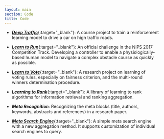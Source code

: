 ```yaml
---
layout: main
section: Code
title: Code
---
```


- [_**Deep Traffic**_](http://selfdrivingcars.mit.edu/deeptraffic/){:target="_blank"}: A course project to train a reinforcement learning model to drive a car on high traffic roads.

- [_**Learn to Run**_](https://www.crowdai.org/challenges/nips-2017-learning-to-run){:target="_blank"}: An official challenge in the NIPS 2017 Competition Track. Developing a controller to enable a physiologically-based human model to navigate a complex obstacle course as quickly as possible.

- [_**Learn to Vote**_](projects/vote/index.html){:target="_blank"}: A research project on learning of voting rules, especially on fairness criterion, and the multi-round winners determination procedure.

- [_**Learning to Rank**_](https://github.com/horsehour/irank){:target="_blank"}: A library of learning to rank algorithms for information retrieval and ranking aggregation.

- _**Meta Recognition**_: Recognizing the meta blocks (title, authors, keywords, abstracts and references) in a research paper.

- [ _**Meta Search Engine**_](https://github.com/horsehour/metasearch){:target="_blank"}: A simple meta search engine with a new aggregation method. It supports customization of individual search engines to query.
